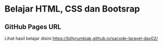 # Belajar HTML, CSS dan Bootsrap

## GitHub Pages URL

Lihat hasil belajar disini
https://billyrumbiak.github.io/sacode-laravel-day02/
